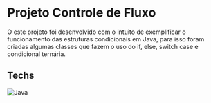 # Projeto Controle de Fluxo

O este projeto foi desenvolvido com o intuito de exemplificar o funcionamento das estruturas condicionais em Java, para isso foram criadas algumas classes que fazem o uso do if, else, switch case e condicional ternária.

## Techs
![Java](https://img.shields.io/badge/java-%23323330.svg?style=for-the-badge&logo=openjdk&logoColor=white)
